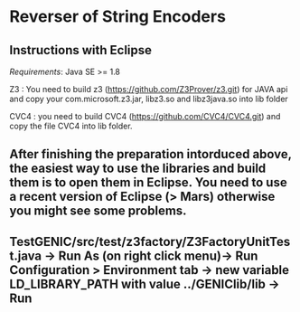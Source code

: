 # Reverser of String Encoders
Instructions with Eclipse
----------------
*Requirements*: Java SE >= 1.8

Z3 : You need to build z3 (https://github.com/Z3Prover/z3.git) for JAVA api and copy your com.microsoft.z3.jar, libz3.so and libz3java.so into lib folder

CVC4 : you need to build CVC4  (https://github.com/CVC4/CVC4.git) and copy the file CVC4 into lib folder.

## After finishing the preparation intorduced above, the easiest way to use the libraries and build them is to open them in Eclipse. You need to use a recent version of Eclipse (> Mars) otherwise you might see some problems.

##

## TestGENIC/src/test/z3factory/Z3FactoryUnitTest.java -> Run As  (on right click menu)-> Run Configuration > Environment tab -> new variable LD_LIBRARY_PATH with value ../GENIClib/lib -> Run
